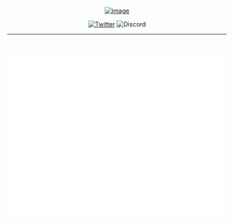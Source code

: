 <span align="center">

<a href="https://edenia.com"><img width="500" alt="image" src="https://user-images.githubusercontent.com/550895/177674632-26908a9a-c2c2-49b9-9dc2-cedfcd5c53a5.png"></img></a>

[![Twitter](https://img.shields.io/twitter/follow/EdeniaWeb3?style=for-the-badge)](https://twitter.com/EdeniaWeb3)
![Discord](https://img.shields.io/discord/892385699616153600?color=black&label=discord&logo=discord&logoColor=white&style=for-the-badge)

---

<br />

![Metrics](/profile/metrics.svg)

</span>